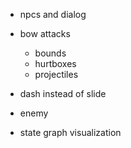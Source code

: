 - npcs and dialog

- bow attacks
  - bounds
  - hurtboxes
  - projectiles

- dash instead of slide

- enemy

- state graph visualization
